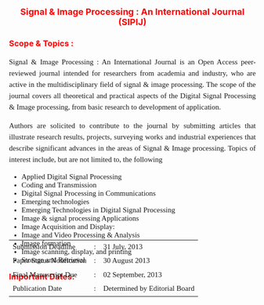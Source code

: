 <h2><strong><p align="center"><font color="#FF0000"><font size="+1">Signal & Image Processing : An International Journal
(SIPIJ)</font></font></strong></h2></p>
<h3><strong><font color="#FF0000">Scope & Topics :</font></strong></h3>
<p style="font:normal 15px Trebuchet MS; line-height:23px;" align="justify">Signal & Image Processing : An International Journal is an Open Access peer-reviewed journal intended for researchers from academia and industry, who are active in the multidisciplinary field of signal & image processing. The scope of the journal covers all theoretical and practical aspects of the Digital Signal Processing & Image processing, from basic research to development of application.</p>
<p style="font:normal 15px Trebuchet MS; line-height:23px;" align="justify">Authors are solicited to contribute to the journal by submitting articles that illustrate research results, projects, surveying works and industrial experiences that describe significant advances in the areas of Signal & Image processing. Topics of interest include, but are not limited to, the following
</p>
<ul style="font:normal 15px Trebuchet MS; line-height:23pxmargin-left:50px">
  <li>Applied Digital Signal Processing</li>
  <li>Coding and Transmission</li>
   <li>Digital Signal Processing in Communications</li>
   <li>Emerging technologies</li>
   <li>Emerging Technologies in Digital Signal Processing</li>
   <li>Image & signal processing Applications</li>
   <li>Image Acquisition and Display:</li>
   <li>Image and Video Processing & Analysis</li>
   <li>Image formation</li>
   <li>Image scanning, display, and printing</li>
   <li>Storage and Retrieval</li></ul>
<h3 style="margin:0 auto; height:25px;"><strong><font color="#FF0000">Important Dates:</font></strong></h3>
<table align="center" style="margin-top:-90px;font:normal 15px Trebuchet MS; line-height:23px">
<tr><td>Submission Deadline</td><td>:</td><td>31 July, 2013</td></tr>
<tr><td>Paper Status Notification</td><td>:</td><td>30 August 2013</td></tr>
<tr><td>Final Manuscript Due</td><td>:</td><td>02 September, 2013</td></tr>
<tr><td>Publication Date</td><td>:</td><td>Determined by Editorial Board</td></tr></table>
